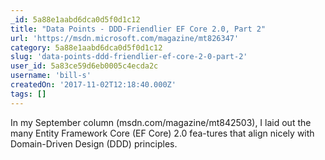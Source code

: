```yaml
---
_id: 5a88e1aabd6dca0d5f0d1c12
title: "Data Points - DDD-Friendlier EF Core 2.0, Part 2"
url: 'https://msdn.microsoft.com/magazine/mt826347'
category: 5a88e1aabd6dca0d5f0d1c12
slug: 'data-points-ddd-friendlier-ef-core-2-0-part-2'
user_id: 5a83ce59d6eb0005c4ecda2c
username: 'bill-s'
createdOn: '2017-11-02T12:18:40.000Z'
tags: []
---
```


In my September column (msdn.com/magazine/mt842503), I laid out the many Entity Framework Core (EF Core) 2.0 fea-tures that align nicely with Domain-Driven Design (DDD) principles.

